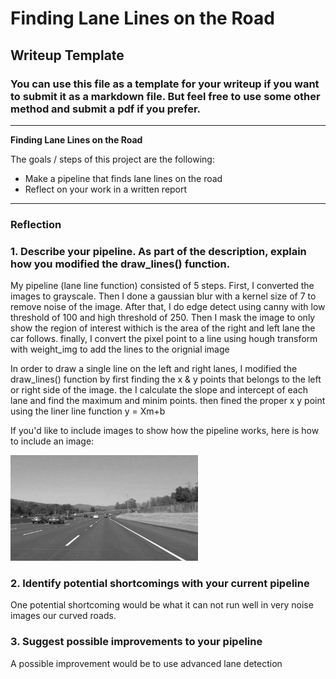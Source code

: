 # **Finding Lane Lines on the Road** 

## Writeup Template

### You can use this file as a template for your writeup if you want to submit it as a markdown file. But feel free to use some other method and submit a pdf if you prefer.

---

**Finding Lane Lines on the Road**

The goals / steps of this project are the following:
* Make a pipeline that finds lane lines on the road
* Reflect on your work in a written report


[//]: # (Image References)

[image1]: ./examples/grayscale.jpg "Grayscale"

---

### Reflection

### 1. Describe your pipeline. As part of the description, explain how you modified the draw_lines() function.

My pipeline (lane line function) consisted of 5 steps. First, I converted the images to grayscale.  Then I done a gaussian blur with a kernel size of 7 to remove  noise of the image. After that, I do edge detect using canny with low threshold of 100 and high threshold of 250. Then I mask the image to only show the region of interest withich is the area of the right and left lane the car follows. finally, I convert the pixel point to a line using hough transform with weight_img to add the lines to the orignial image 

In order to draw a single line on the left and right lanes,  I modified the draw_lines() function by first finding the x & y points that belongs to the left or right side of the image. the I calculate the slope and intercept of each lane and find the maximum and minim points. then fined the proper x y point using the liner line function y = Xm+b 

If you'd like to include images to show how the pipeline works, here is how to include an image: 

![alt text][image1]


### 2. Identify potential shortcomings with your current pipeline


One potential shortcoming would be what it can not run well in very noise images our curved roads.


### 3. Suggest possible improvements to your pipeline

A possible improvement would be to use advanced lane detection 

